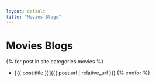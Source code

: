 ```yaml
---
layout: default
title: "Movies Blogs"
---
```

# Movies Blogs

{% for post in site.categories.movies %}
- [{{ post.title }}]({{ post.url | relative_url }})
{% endfor %}
